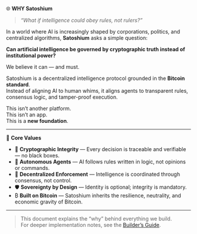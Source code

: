 🌐 **WHY Satoshium**

> *“What if intelligence could obey rules, not rulers?”*

In a world where AI is increasingly shaped by corporations, politics, and centralized algorithms, **Satoshium** asks a simple question:

**Can artificial intelligence be governed by cryptographic truth instead of institutional power?**

We believe it can — and must.

Satoshium is a decentralized intelligence protocol grounded in the **Bitcoin standard**.  
Instead of aligning AI to human whims, it aligns agents to transparent rules, consensus logic, and tamper-proof execution.

This isn’t another platform.  
This isn’t an app.  
This is a **new foundation**.

---

🧭 **Core Values**

- 🔐 **Cryptographic Integrity** — Every decision is traceable and verifiable — no black boxes.
- 🤖 **Autonomous Agents** — AI follows rules written in logic, not opinions or commands.
- 🧱 **Decentralized Enforcement** — Intelligence is coordinated through consensus, not control.
- 🛡️ **Sovereignty by Design** — Identity is optional; integrity is mandatory.
- ₿ **Built on Bitcoin** — Satoshium inherits the resilience, neutrality, and economic gravity of Bitcoin.

---

> This document explains the “why” behind everything we build.  
> For deeper implementation notes, see the [Builder’s Guide](satoshium-agent-lab/BUILDERS_GUIDE.md).

